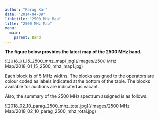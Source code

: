 ```yaml
---
author: "Parag Kar"
date: "2014-04-09"
linktitle: "2500 MHz Map"
title: "2500 MHz Map"
menu:
  main:
    parent: Band
---
```



**The figure below provides the latest map of the 2500 MHz band.**

![2018_01_15_2500_mhz_map1.jpg](/images/2500 MHz Map/2018_01_15_2500_mhz_map1.jpg)

Each block is of 5 MHz widths. The blocks assigned to the operators are colour coded as labels indicated at the bottom of the table. The blocks available for auctions are indicated as vacant.

Also, the summary of the 2500 MHz spectrum assigned is as follows.

![2018_02_10_parag_2500_mhz_total.jpg](/images/2500 MHz Map/2018_02_10_parag_2500_mhz_total.jpg)

